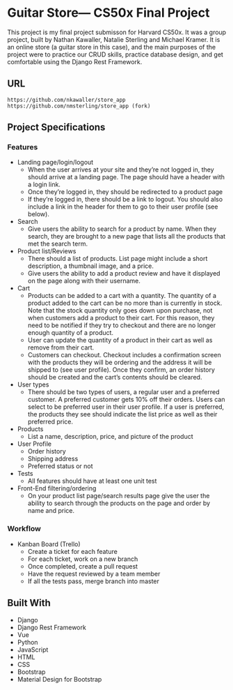 # Guitar Store— CS50x Final Project

This project is my final project submisson for Harvard CS50x. It was a group project, built by Nathan Kawaller, Natalie Sterling and Michael Kramer. It is an online store (a guitar store in this case), and the main purposes of the project were to practice our CRUD skills, practice database design, and get comfortable using the Django Rest Framework.

## URL

```
https://github.com/nkawaller/store_app
https://github.com/nmsterling/store_app (fork)
```

## Project Specifications

### Features

* Landing page/login/logout
  * When the user arrives at your site and they’re not logged in, they should arrive at a landing page.  The page should have a header with a login link.
  * Once they’re logged in, they should be redirected to a product page
  * If they’re logged in, there should be a link to logout.  You should also include a link in the header for them to go to their user profile (see below).
* Search
  * Give users the ability to search for a product by name.  When they search, they are brought to a new page that lists all the products that met the search term.
* Product list/Reviews
  * There should a list of products. List page might include a short description, a thumbnail image, and a price.
  * Give users the ability to add a product review and have it displayed on the page along with their username.
* Cart
  * Products can be added to a cart with a quantity.  The quantity of a product added to the cart can be no more than is currently in stock.  Note that the stock quantity only goes down upon purchase, not when customers add a product to their cart.  For this reason, they need to be notified if they try to checkout and there are no longer enough quantity of a product.
  * User can update the quantity of a product in their cart as well as remove from their cart.
  * Customers can checkout.  Checkout includes a confirmation screen with the products they will be ordering and the address it will be shipped to (see user profile).  Once they confirm, an order history should be created and the cart’s contents should be cleared.
* User types
  * There should be two types of users, a regular user and a preferred customer.  A preferred customer gets 10% off their orders.  Users can select to be preferred user in their user profile.  If a user is preferred, the products they see should indicate the list price as well as their preferred price.
* Products
   * List a name, description, price, and picture of the product
* User Profile
  * Order history
  * Shipping address
  * Preferred status or not
* Tests
  * All features should have at least one unit test
* Front-End filtering/ordering
  * On your product list page/search results page give the user the ability to search through the products on the page and order by name and price.

### Workflow

* Kanban Board (Trello)
  * Create a ticket for each feature
  * For each ticket, work on a new branch
  * Once completed, create a pull request
  * Have the request reviewed by a team member
  * If all the tests pass, merge branch into master

## Built With

* Django
* Django Rest Framework
* Vue
* Python
* JavaScript
* HTML
* CSS
* Bootstrap
* Material Design for Bootstrap
